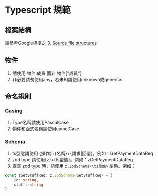 # Typescript 規範
## 檔案結構
請參考Google標準之 [3. Source file structures](https://google.github.io/styleguide/tsguide.html#source-file-structure)
## 物件
1. 請使用 物件.成員 而非 物件[\"成員"]
2. 非必要請勿使用any，若未知請使用unknown或generics
## 命名規則
### Casing
1. Type名稱請使用PascalCase
2. 物件和函式名稱請使用camelCase
### Schema
1. ts型態請使用 {操作}+{名稱}+{請求|回覆}。例如：GetPaymentDataReq
2. zod type 請使用{z}+{ts型態}。例如：zGetPaymentDataReq
3. 宣告 zod type 時，請使用 `z.ZodSchema<\ts型態>` 型態。例如：
```ts
const zGetStuffReq: z.ZodSchema<GetStuffReq> = {
    id: string,
    stuff: string
}
```
